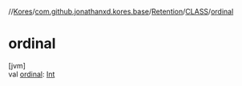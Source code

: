 //[Kores](../../../../index.md)/[com.github.jonathanxd.kores.base](../../index.md)/[Retention](../index.md)/[CLASS](index.md)/[ordinal](ordinal.md)

# ordinal

[jvm]\
val [ordinal](ordinal.md): [Int](https://kotlinlang.org/api/latest/jvm/stdlib/kotlin/-int/index.html)
